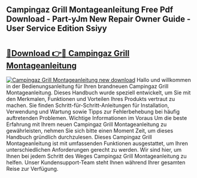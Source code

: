 ## Campingaz Grill Montageanleitung Free Pdf Download - Part-yJm New Repair Owner Guide - User Service Edition Ssiyy

# <h2><a href="http://df7b0a.blite.top/?on=Campingaz+Grill+Montageanleitung">🔗Download 👉🔴 Campingaz Grill Montageanleitung</a></h2>

[![Campingaz Grill Montageanleitung new download](https://i.imgur.com/lujVjoI.png)](http://df7b0a.blite.top/?on=Campingaz+Grill+Montageanleitung)
Hallo und willkommen in der Bedienungsanleitung für Ihren brandneuen Campingaz Grill Montageanleitung. Dieses Handbuch wurde speziell entwickelt, um Sie mit den Merkmalen, Funktionen und Vorteilen Ihres Produkts vertraut zu machen. Sie finden Schritt-für-Schritt-Anleitungen für Installation, Verwendung und Wartung sowie Tipps zur Fehlerbehebung bei häufig auftretenden Problemen. Wichtige Informationen im Voraus Um die beste Erfahrung mit Ihrem neuen Campingaz Grill Montageanleitung zu gewährleisten, nehmen Sie sich bitte einen Moment Zeit, um dieses Handbuch gründlich durchzulesen. Dieses Campingaz Grill Montageanleitung ist mit umfassenden Funktionen ausgestattet, um Ihren unterschiedlichen Anforderungen gerecht zu werden. Wir sind hier, um Ihnen bei jedem Schritt des Weges Campingaz Grill Montageanleitung zu helfen. Unser Kundensupport-Team steht Ihnen während Ihrer gesamten Reise zur Verfügung.
